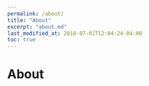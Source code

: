 ```yaml
---
permalink: /about/
title: "About"
excerpt: "about.md"
last_modified_at: 2018-07-01T12:04:24-04:00
toc: true
---
```

# About